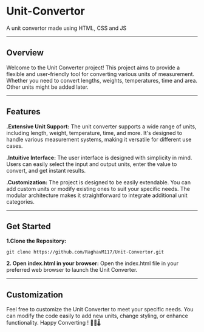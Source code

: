 # Unit-Convertor
A unit convertor made using HTML, CSS and JS 
<hr>

## Overview
Welcome to the Unit Converter project! This project aims to provide a flexible and user-friendly tool for converting various units of measurement. Whether you need to convert lengths, weights, temperatures, time and area. Other units might be added later.
<hr>

## Features
**.Extensive Unit Support:** The unit converter supports a wide range of units, including length, weight, temperature, time, and more. It's designed to handle various measurement systems, making it versatile for different use cases.

**.Intuitive Interface:** The user interface is designed with simplicity in mind. Users can easily select the input and output units, enter the value to convert, and get instant results.

**.Customization:** The project is designed to be easily extendable. You can add custom units or modify existing ones to suit your specific needs. The modular architecture makes it straightforward to integrate additional unit categories.
<hr>

## Get Started
**1.Clone the Repository:**
```
git clone https://github.com/RaghavM117/Unit-Convertor.git
```
**2. Open index.html in your browser:**
Open the index.html file in your preferred web browser to launch the Unit Converter.

<hr>

## Customization
Feel free to customize the Unit Converter to meet your specific needs. You can modify the code easily to add new units, change styling, or enhance functionality. Happy Converting ! 📏🌐🌡️





